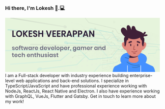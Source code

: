 ### Hi there, I'm Lokesh 👋.💻

<img src="https://raw.githubusercontent.com/loki47ch/loki47ch/master/.github/images/banner.png" alt="profile banner">
I am a Full-stack developer with industry experience building enterprise-level web applications and back-end solutions. I specialize in TypeScript/JavaScript and have professional experience working with NodeJs, ReactJs, React Native and Electron. I also have experience working with GraphQL, VueJs, Flutter and Gatsby. Get in touch to learn more about my work!

<!--
## Find me around the web 🌎:

- Taking contracts on <a href="https://www.upwork.com/o/profiles/users/~017d850ae77dc2dfa4/">UpWork</a> :office:
- Expressing my ideas on <a href="https://codepen.io/loki47ch">Codepen</a> 🏓
- Showcasing my code snippets on <a href="https://codesandbox.io/u/loki47ch">CodeSandbox</a> 💻
- Sharing updates on <a href="https://www.linkedin.com/in/loki47ch/">LinkedIn</a> 💼
-->

<!--
**loki47ch/loki47ch** is a ✨ _special_ ✨ repository because its `README.md` (this file) appears on your GitHub profile.

Here are some ideas to get you started:

- 🔭 I’m currently working on ...
- 🌱 I’m currently learning ...
- 👯 I’m looking to collaborate on ...
- 🤔 I’m looking for help with ...
- 💬 Ask me about ...
- 📫 How to reach me: ...
- 😄 Pronouns: ...
- ⚡ Fun fact: ...
-->
